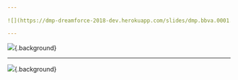 ```yaml
---
	
![](https://dmp-dreamforce-2018-dev.herokuapp.com/slides/dmp.bbva.0001.overview.slide.png){.background}

---
```

	
![](https://dmp-dreamforce-2018-dev.herokuapp.com/slides/dmp.bbva.0002.overview.slide.png){.background}

---
	
![](https://dmp-dreamforce-2018-dev.herokuapp.com/slides/dmp.bbva.0100.data-capture-sources.slide.png){.background}

